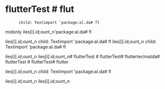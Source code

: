 # flutterTest # flut

          child: Textimport 'package:al.da# fl

midonly
iles[i].id;ount_n'package:al.da# fl

iles[i].id;ount_n
          child: Textimport 'package:al.da# fl
iles[i].id;ount_n
          child: Textimport 'package:al.da# fl

iles[i].id;ount_n
iles[i].id;ount_n# flutterTest # flutterTest# flutterter/matda# flutterTest # flutterTest# flutter

iles[i].id;ount_n
          child: Textimport 'package:al.da# fl

iles[i].id;ount_n
iles[i].id;ount_n

